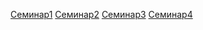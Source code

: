 [Семинар1]()
[Семинар2]()
[Семинар3]()
[Семинар4](https://github.com/Gregorian1489/UNITTESTING/tree/main/seminar4)
